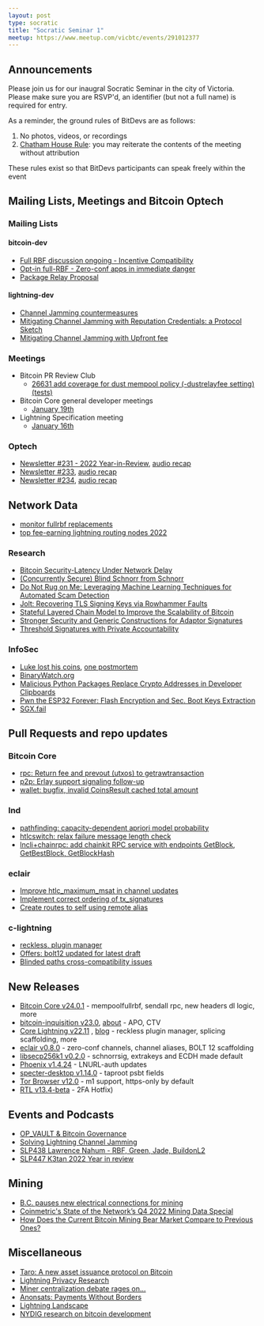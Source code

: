 ```yaml
---
layout: post
type: socratic
title: "Socratic Seminar 1"
meetup: https://www.meetup.com/vicbtc/events/291012377
---
```



## Announcements
Please join us for our inaugral Socratic Seminar in the city of Victoria. Please make sure you are RSVP'd, an identifier (but not a full name) is required for entry.

As a reminder, the ground rules of BitDevs are as follows:
1. No photos, videos, or recordings
2. [Chatham House Rule](https://en.wikipedia.org/wiki/Chatham_House_Rule): you may reiterate the contents of the meeting without attribution

These rules exist so that BitDevs participants can speak freely within the event

## Mailing Lists, Meetings and Bitcoin Optech

### Mailing Lists

#### bitcoin-dev

- [Full RBF discussion ongoing - Incentive Compatibility](https://github.com/bitcoin/bitcoin/pull/26451)
- [Opt-in full-RBF - Zero-conf apps in immediate danger](https://lists.linuxfoundation.org/pipermail/bitcoin-dev/2022-December/021226.html)
- [Package Relay Proposal](https://lists.linuxfoundation.org/pipermail/bitcoin-dev/2022-November/021140.html)

#### lightning-dev

- [Channel Jamming countermeasures](https://research.chaincode.com/2022/11/15/unjamming-lightning/)
- [Mitigating Channel Jamming with Reputation Credentials: a Protocol Sketch](https://lists.linuxfoundation.org/pipermail/lightning-dev/2022-November/003754.html)
- [Mitigating Channel Jamming with Upfront fee](https://github.com/lightning/bolts/pull/1052)

### Meetings

- Bitcoin PR Review Club
    - [26631 add coverage for dust mempool policy (-dustrelayfee setting) (tests)](https://bitcoincore.reviews/26631)
- Bitcoin Core general developer meetings
	- [January 19th](https://www.erisian.com.au/bitcoin-core-dev/log-2023-01-19.html)
- Lightning Specification meeting
    - [January 16th](https://github.com/lightning/bolts/issues/1050)

### Optech

- [Newsletter #231 - 2022 Year-in-Review](https://bitcoinops.org/en/newsletters/2022/12/21/), [audio recap](https://twitter.com/bitcoinoptech/status/1605941173452824576)
- [Newsletter #233](https://bitcoinops.org/en/newsletters/2023/01/11/), [audio recap](https://twitter.com/bitcoinoptech/status/1613551393628995584)
- [Newsletter #234](https://bitcoinops.org/en/newsletters/2023/01/18/), [audio recap](https://twitter.com/bitcoinoptech/status/1616087744077508613)

## Network Data

- [monitor fullrbf replacements](https://fullrbf.mempool.observer/)
- [top fee-earning lightning routing nodes 2022](https://mobile.twitter.com/alexbosworth/status/1601243139347730437)

### Research

- [Bitcoin Security-Latency Under Network Delay](https://arxiv.org/abs/2212.01372v1)
- [(Concurrently Secure) Blind Schnorr from Schnorr](https://eprint.iacr.org/2022/1676)
- [Do Not Rug on Me: Leveraging Machine Learning Techniques for Automated Scam Detection](https://www.mdpi.com/2227-7390/10/6/949)
- [Jolt: Recovering TLS Signing Keys via Rowhammer Faults](https://eprint.iacr.org/2022/1669)
- [Stateful Layered Chain Model to Improve the Scalability of Bitcoin](https://assets.researchsquare.com/files/rs-2249748/v1/4ce4be5b-1e2d-448c-ba33-d40df6ccc265.pdf?c=1668441157)
- [Stronger Security and Generic Constructions for Adaptor Signatures](https://eprint.iacr.org/2022/1687)
- [Threshold Signatures with Private Accountability](https://eprint.iacr.org/2022/1636)

### InfoSec

- [Luke lost his coins](https://twitter.com/LukeDashjr/status/1609613748364509184), [one postmortem](https://lordx64.medium.com/multiple-linux-backdoors-discovered-targeting-bitcoin-core-developer-technical-analysis-793f8491f561)
- [BinaryWatch.org](https://binarywatch.org/)
- [Malicious Python Packages Replace Crypto Addresses in Developer Clipboards](https://blog.phylum.io/pypi-malware-replaces-crypto-addresses-in-developers-clipboard)
- [Pwn the ESP32 Forever: Flash Encryption and Sec. Boot Keys Extraction](https://limitedresults.com/2019/11/pwn-the-esp32-forever-flash-encryption-and-sec-boot-keys-extraction/)
 - [SGX.fail](https://SGX.fail)

## Pull Requests and repo updates

### Bitcoin Core

- [rpc: Return fee and prevout (utxos) to getrawtransaction](https://github.com/bitcoin/bitcoin/pull/23319)
- [p2p: Erlay support signaling follow-up](https://github.com/bitcoin/bitcoin/pull/26359)
- [wallet: bugfix, invalid CoinsResult cached total amount](https://github.com/bitcoin/bitcoin/pull/26560)

### lnd

- [pathfinding: capacity-dependent apriori model probability](https://github.com/lightningnetwork/lnd/pull/6857)
- [htlcswitch: relax failure message length check](https://github.com/lightningnetwork/lnd/pull/6913)
- [lncli+chainrpc: add chainkit RPC service with endpoints GetBlock, GetBestBlock, GetBlockHash](https://github.com/lightningnetwork/lnd/pull/7197)

### eclair

- [Improve htlc_maximum_msat in channel updates](https://github.com/ACINQ/eclair/pull/2299)
- [Implement correct ordering of tx_signatures](https://github.com/ACINQ/eclair/pull/2501)
- [Create routes to self using remote alias](https://github.com/ACINQ/eclair/pull/2507)

### c-lightning

- [reckless, plugin manager](https://github.com/ElementsProject/lightning/pull/5647)
- [Offers: bolt12 updated for latest draft](https://github.com/ElementsProject/lightning/pull/5676)
- [Blinded paths cross-compatibility issues](https://github.com/ElementsProject/lightning/issues/5823)

## New Releases

- [Bitcoin Core v24.0.1](https://github.com/bitcoin/bitcoin/releases/tag/v24.0.1) - mempoolfullrbf, sendall rpc, new headers dl logic, more
- [bitcoin-inquisition v23.0](https://github.com/bitcoin-inquisition/bitcoin/releases/tag/inq-v23.0), [about](https://lists.linuxfoundation.org/pipermail/bitcoin-dev/2022-December/021275.html) - APO, CTV
- [Core Lightning v22.11](https://github.com/ElementsProject/lightning/releases/tag/v22.11) , [blog](https://github.com/ElementsProject/lightning/releases/tag/v22.11) - reckless plugin manager, splicing scaffolding, more
- [eclair v0.8.0](https://github.com/ACINQ/eclair/releases/tag/v0.8.0) - zero-conf channels, channel aliases, BOLT 12 scaffolding
- [libsecp256k1 v0.2.0](https://github.com/bitcoin-core/secp256k1/releases/tag/v0.2.0) - schnorrsig, extrakeys and ECDH made default
- [Phoenix v1.4.24](https://github.com/ACINQ/phoenix/releases/tag/android-legacy-v1.4.24) - LNURL-auth updates
- [specter-desktop v1.14.0](https://github.com/cryptoadvance/specter-desktop/releases/tag/v1.14.0) - taproot psbt fields
- [Tor Browser v12.0](https://blog.torproject.org/new-release-tor-browser-120/) - m1 support, https-only by default
- [RTL v13.4-beta](https://github.com/Ride-The-Lightning/RTL/releases/tag/v0.13.4) - 2FA Hotfix)

## Events and Podcasts

- [OP_VAULT & Bitcoin Governance](https://tftc.io/tftc-podcast/388-op_vault-and-bitcoin-governance-james-obeirne/)
- [Solving Lightning Channel Jamming](https://podcast.chaincode.com/2022/11/23/clara-sergei-lightning-jamming.html)
- [SLP438 Lawrence Nahum - RBF, Green, Jade, BuildonL2](https://stephanlivera.com/episode/438/)
- [SLP447 K3tan 2022 Year in review](https://stephanlivera.com/episode/447/)

## Mining

- [B.C. pauses new electrical connections for mining](https://news.gov.bc.ca/releases/2022EMLI0067-001928)
- [Coinmetric's State of the Network’s Q4 2022 Mining Data Special](https://coinmetrics.substack.com/p/state-of-the-network-issue-185#new_tab)
- [How Does the Current Bitcoin Mining Bear Market Compare to Previous Ones?](https://hashrateindex.com/blog/how-does-the-current-bitcoin-mining-bear-market-compare-to-previous-ones/)

## Miscellaneous

- [Taro: A new asset issuance protocol on Bitcoin](https://coinshares.com/research/taro-a-new-asset-issuance-protocol-on-bitcoin#major_taro_opportunities)
- [Lightning Privacy Research](https://lightningprivacy.com/en/introduction)
- [Miner centralization debate rages on...](https://twitter.com/LynAldenContact/status/1607456776567525376)
- [Anonsats: Payments Without Borders](https://hackmd.io/@anonsats/SJDzzRR4i)
- [Lightning Landscape](https://www.lightning-landscape.net/projects)
- [NYDIG research on bitcoin development](https://assets-global.website-files.com/614e11536f66309636c98688/63208342664438223226c3de_NYDIG%20-%20Developers%20of%20Bitcoin%202022.pdf)
